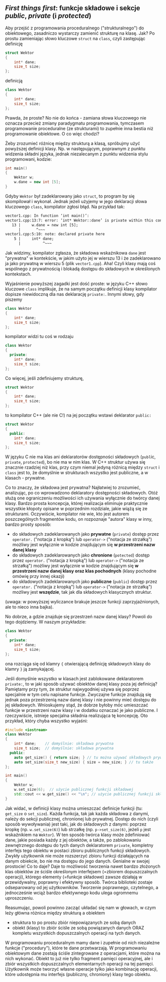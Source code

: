 ## *First things first*: funkcje składowe i sekcje *public*, *private* (i *protected*)  

Aby przejść z programowania proceduralnego ("strukturalnego") do obiektowego, zasadniczo wystarczy zamienić strukturę na klasę. Jak? Po prostu zamieniając słowo kluczowe `struct` na `class`, czyli zastępując definicję 

```c++
struct Wektor
{
    int* dane;
    size_t size;
};
```

definicją

```c++ 
class Wektor
{
    int* dane;
    size_t size;
};
```

Prawda, że proste? No nie do końca - zamiana słowa kluczowego nie oznacza przecież zmiany paradygmatu programowania, tymczasem programowanie proceduralne (ze strukturami) to zupełnie inna bestia niż programowanie obiektowe. O co więc chodzi?

Żeby zrozumieć różnicę między strukturą a klasą, spróbujmy użyć powyższej definicji klasy. Np. w następującym, poprawnym z punktu widzenia składni języka, jednak niezalecanym z punktu widzenia stylu programowani, kodzie:

```c++        
int main()
{
    Wektor w;
    w.dane = new int [5];
}
```

Gdyby `Wektor` był zadeklarowany jako `struct`, to program by się skompilował i wykonał. Jednak jeżeli użyjemy w jego deklaracji słowa kluczowego `class`, kompilator zgłosi błąd. Na przykład tak:

```txt
vector1.cpp: In function ‘int main()’:
vector1.cpp:13:7: error: ‘int* Wektor::dane’ is private within this context
   13 |     w.dane = new int [5];
      |       ^~~~
vector1.cpp:5:10: note: declared private here
    5 |     int* dane;
      |          ^~~~
```

Jak widzimy, kompilator zgłasza, że składowa wskaźnikowa `dane` jest  "prywatna" w kontekście, w jakim użyto jej w wierszu 13 i że zadeklarowano ja jako prywatną w wierszu 5 (plik `vector1.cpp`).  Aha! Czyli klasy mają coś wspólnego z prywatnością i blokadą dostępu do składowych w określonych kontekstach.

Wyjaśnienie powyższej zagadki jest dość proste: w języku C++ słowo kluczowe `class` implikuje, że na samym początku definicji klasy kompilator dopisze niewidoczną dla nas deklarację `private:`. Innymi słowy, gdy piszemy

```c++
class Wektor
{
    int* dane;
    size_t size;
};
```

kompilator widzi tu coś w rodzaju

```c++
class Wektor
{
  private:
    int* dane;
    size_t size;
};
```

Co więcej, jeśli zdefiniujemy strukturę,

```c++
struct Wektor
{
    int* dane;
    size_t size;
};
```

to kompilator C++ (ale nie C!) na jej początku wstawi deklarator `public:`

```c++
struct Wektor
{
  public:
    int* dane;
    size_t size;
};
```

W języku C nie ma klas ani deklaratorów dostępności składowych (`publ`ic, `private`, `protected`), bo nie ma w nim klas. W C++ struktur używa się znacznie rzadziej niż klas, przy czym niemal jedyną różnicą między `struct` i `class` jest to, że domyślnie w strukturach wszystko jest publiczne, a w klasach - prywatne.

Co to znaczy, że składowa jest prywatna? Najłatwiej to zrozumieć, analizując, po co wprowadzono deklaratory dostępności składowych. Otóż służą one ograniczeniu możliwości ich używania wyłącznie do twórcy danej klasy. Bardzo prosta koncepcja, której realizacja eliminuje praktycznie wszystkie kłopoty opisane w poprzednim rozdziale, jakie wiążą się ze strukturami. Oczywiście, kompilator nie wie, kto jest autorem poszczególnych fragmentów kodu, on rozpoznaje "autora" klasy w inny, bardzo prosty sposób:

- do składowych zadeklarowanych jako **prywatne** (`private`) dostęp przez `operator.`  ("notacja z kropką") lub `operator->` ("notacja ze strzałką") możliwy jest wyłącznie w kodzie znajdującym się **w przestrzeni nazw danej klasy**
- do składowych zadeklarowanych jako **chronione** (`potected`) dostęp przez `operator.`  ("notacja z kropką") lub `operator->` ("notacja ze strzałką") możliwy jest wyłącznie w kodzie znajdującym się **w przestrzeni nazw danej klasy oraz klas pochodnych** (klasy pochodne omówię przy innej okazji)
- do składowych zadeklarowanych jako **publiczne** (`public`) dostęp przez `operator.`  ("notacja z kropką") lub `operator->` ("notacja ze strzałką") możliwy jest **wszędzie**, tak jak dla składowych klasycznych struktur.

(uwaga: w powyższej wyliczance brakuje jeszcze funkcji zaprzyjaźnionych, ale to nieco inna bajka).

No dobrze, a gdzie znajduje się przestrzeń nazw danej klasy? Powoli do tego dojdziemy. W naszym przykładzie:

```c++
class Wektor
{
  private:
    int* dane;
    size_t size;
};
```

ona rozciąga się od klamry `{` otwierającą definicję składowych klasy do klamry `}` ją zamykającej.

Jeśli domyślnie wszystko w klasach jest zablokowane deklaratorem `private:`, to w jaki sposób używać obiektów danej klasy poza jej definicją? Pamiętamy przy tym, że struktur najwygodniej używa się poprzez specjalnie w tym celu napisane funkcje. Zwyczajne funkcje znajdują się jednak poza przestrzenią nazw danej klasy i nie powinny mieć dostępu do jej składowych. Wnioskujemy stąd, że dobrze byłoby móc umieszczać funkcje w przestrzeni nazw klasy i w dodatku oznaczać je jako publiczne. I rzeczywiście, istnieje specjalna składnia realizująca tę koncepcję. Oto przykład, który chyba wszystko wyjaśni:

```c++
#include <iostream>
class Wektor
{
    int* dane;    // domyślnie: składowa prywatna
    size_t size;  // domyślnie: składowa prywatna
  public:
    auto get_size() { return size; } // tu można używać składowych prywatnych 
    auto set_size(size_t new_size) { size = new_size; } // tu także
};

int main()
{
    Wektor w;
    w.set_size(6);  // użycie publicznej funkcji składowej 
    std::cout << w.get_size() << "\n"; // użycie publicznej funkcji składowej 
}
```

Jak widać, w definicji klasy można umieszczać definicje funkcji (tu: `get_size` o `set_size`). Każda funkcja, tak jak każda składowa z danymi, należy do sekcji publicznej, chronionej lub prywatnej. Dostęp do nich (czyli sposób wywoływania) jest taki, jak do składowych z danymi: poprzez kropkę (np. `w.set_size(6)`) lub strzałkę (np. `p->set_size(6)`, jeżeli `p` jest wskaźnikiem na `Wektor`). W ten sposób twórca klasy może zdefiniować dane, jakie posiada każdy z jej obiektów, a także, po zablokowaniu zewnętrznego dostępu do tych danych deklaratorem `private`, kompletny interfejs tego obiektu w postaci zbioru publicznych funkcji składowych. Zwykły użytkownik nie może rozszerzyć zbioru funkcji działających na danym obiekcie, bo nie ma dostępu do jego danych. Genialne w swojej prostocie! Co to daje? Daje to możliwość tworzenia nawet bardzo złożonych klas obiektów ze ściśle określonym interfejsem (=zbiorem dopuszczalnych operacji), którego elementy (=funkcje składowe) zawsze działają w przewidywalny, poprawny i efektywny sposób. Twórca biblioteki zostaje odseparowany od jej użytkowników. Tworzenie poprawnego, czytelnego, a jednocześnie wciąż bardzo efektywnego kodu ulega ogromnemu uproszczeniu.

Reasumując, powoli powinno zacząć układać się nam w głowach, w czym leży główna różnica między strukturą a obiektem

- struktura to po prostu zbiór niepowiązanych ze sobą danych
- obiekt (klasy) to zbiór ściśle ze sobą powiązanych danych ORAZ kompletu wszystkich dopuszczalnych operacji na tych danych.  

W programowaniu proceduralnym mamy dane i zupełnie od nich niezależne funkcje ("procedury"), które te dane przetwarzają. W programowaniu obiektowym dane zostają ściśle zintegrowane z operacjami, które można na nich wykonać. Obiekt to już nie tylko fragment pamięci operacyjnej, ale i zbiór wszystkich dopuszczalnych elementarnych operacji na tej pamięci. Użytkownik może tworzyć własne operacje tylko jako kombinację operacji, które udostępnia mu interfejs (publiczny, chroniony) klasy tego obiektu.   